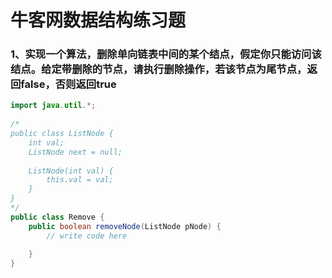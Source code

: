 # 牛客网数据结构练习题

### 1、实现一个算法，删除单向链表中间的某个结点，假定你只能访问该结点。给定带删除的节点，请执行删除操作，若该节点为尾节点，返回false，否则返回true

```java
import java.util.*;
 
/*
public class ListNode {
    int val;
    ListNode next = null;
 
    ListNode(int val) {
        this.val = val;
    }
}
*/
public class Remove {
    public boolean removeNode(ListNode pNode) {
        // write code here
        
    }
}
```